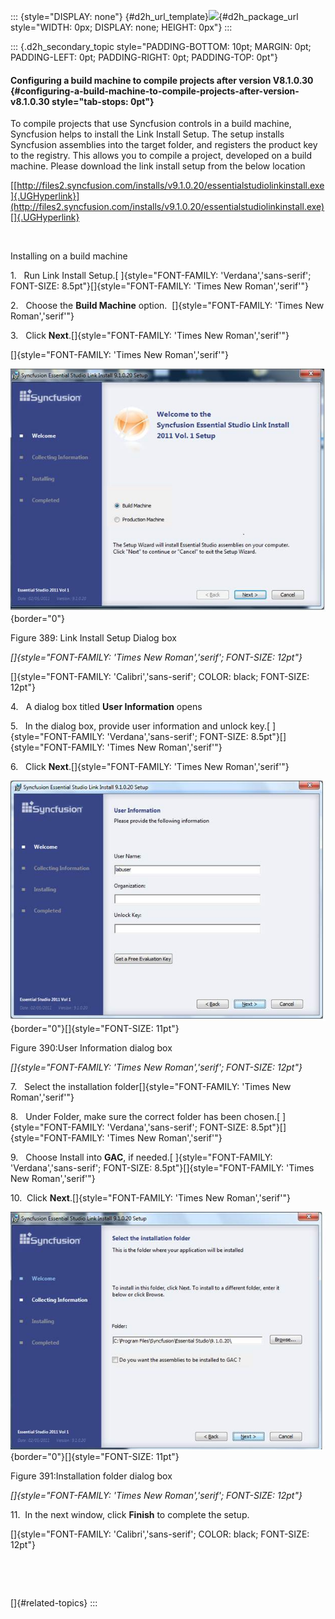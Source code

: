 ::: {style="DISPLAY: none"}
[](ms-xhelp:///?Id=d2h_url_template){#d2h_url_template}![](!package_url!){#d2h_package_url style="WIDTH: 0px; DISPLAY: none; HEIGHT: 0px"}
:::

::: {.d2h_secondary_topic style="PADDING-BOTTOM: 10pt; MARGIN: 0pt; PADDING-LEFT: 0pt; PADDING-RIGHT: 0pt; PADDING-TOP: 0pt"}
#### Configuring a build machine to compile projects after version V8.1.0.30   {#configuring-a-build-machine-to-compile-projects-after-version-v8.1.0.30 style="tab-stops: 0pt"}

To compile projects that use Syncfusion controls in a build machine, Syncfusion helps to install the Link Install Setup. The setup installs Syncfusion assemblies into the target folder, and registers the product key to the registry. This allows you to compile a project, developed on a build machine. Please download the link install setup from the below location

[[http://files2.syncfusion.com/installs/v9.1.0.20/essentialstudiolinkinstall.exe]{.UGHyperlink}](http://files2.syncfusion.com/installs/v9.1.0.20/essentialstudiolinkinstall.exe)[]{.UGHyperlink}

 

Installing on a build machine

1.   Run Link Install Setup.[ ]{style="FONT-FAMILY: 'Verdana','sans-serif'; FONT-SIZE: 8.5pt"}[]{style="FONT-FAMILY: 'Times New Roman','serif'"}

2.   Choose the **Build Machine** option.  []{style="FONT-FAMILY: 'Times New Roman','serif'"}

3.   Click **Next**.[]{style="FONT-FAMILY: 'Times New Roman','serif'"}

[]{style="FONT-FAMILY: 'Times New Roman','serif'"} 

![Description: Description: C:\\Users\\vinothm\\Downloads\\Link install screen shot\\Link install screen shot\\Link install.bmp](ImagesExt/image30_368.jpg){border="0"}

Figure 389: Link Install Setup Dialog box

*[]{style="FONT-FAMILY: 'Times New Roman','serif'; FONT-SIZE: 12pt"}* 

[]{style="FONT-FAMILY: 'Calibri','sans-serif'; COLOR: black; FONT-SIZE: 12pt"} 

4.   A dialog box titled **User Information** opens

5.   In the dialog box, provide user information and unlock key.[ ]{style="FONT-FAMILY: 'Verdana','sans-serif'; FONT-SIZE: 8.5pt"}[]{style="FONT-FAMILY: 'Times New Roman','serif'"}

6.   Click **Next**.[]{style="FONT-FAMILY: 'Times New Roman','serif'"}

![Description: Description: C:\\Users\\vinothm\\Downloads\\Install without key.bmp](ImagesExt/image30_369.jpg){border="0"}[]{style="FONT-SIZE: 11pt"}

Figure 390:User Information dialog box

*[]{style="FONT-FAMILY: 'Times New Roman','serif'; FONT-SIZE: 12pt"}* 

7.   Select the installation folder[]{style="FONT-FAMILY: 'Times New Roman','serif'"}

8.   Under Folder, make sure the correct folder has been chosen.[ ]{style="FONT-FAMILY: 'Verdana','sans-serif'; FONT-SIZE: 8.5pt"}[]{style="FONT-FAMILY: 'Times New Roman','serif'"}

9.   Choose Install into **GAC**, if needed.[ ]{style="FONT-FAMILY: 'Verdana','sans-serif'; FONT-SIZE: 8.5pt"}[]{style="FONT-FAMILY: 'Times New Roman','serif'"}

10.  Click **Next**.[]{style="FONT-FAMILY: 'Times New Roman','serif'"}

![Description: Description: C:\\Users\\vinothm\\Downloads\\Link install screen shot\\Link install screen shot\\Link install 4.bmp](ImagesExt/image30_370.jpg){border="0"}[]{style="FONT-SIZE: 11pt"}

Figure 391:Installation folder dialog box

*[]{style="FONT-FAMILY: 'Times New Roman','serif'; FONT-SIZE: 12pt"}* 

11.  In the next window, click **Finish** to complete the setup.

[]{style="FONT-FAMILY: 'Calibri','sans-serif'; COLOR: black; FONT-SIZE: 12pt"} 

 

 

[]{#related-topics}
:::
